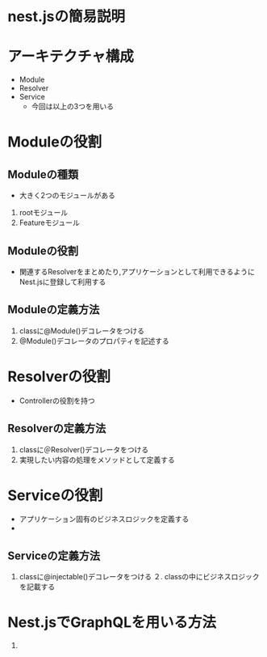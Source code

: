 # nest.jsの簡易説明
# アーキテクチャ構成
- Module
- Resolver
- Service
  - 今回は以上の3つを用いる
# Moduleの役割
## Moduleの種類
- 大きく2つのモジュールがある
1. rootモジュール
2. Featureモジュール
## Moduleの役割
- 関連するResolverをまとめたり,アプリケーションとして利用できるようにNest.jsに登録して利用する
## Moduleの定義方法
1. classに@Module()デコレータをつける
2. @Module()デコレータのプロパティを記述する
# Resolverの役割
- Controllerの役割を持つ
## Resolverの定義方法
1. classに＠Resolver()デコレータをつける
2. 実現したい内容の処理をメソッドとして定義する
# Serviceの役割
- アプリケーション固有のビジネスロジックを定義する
- 
## Serviceの定義方法
1. classに@injectable()デコレータをつける
２. classの中にビジネスロジックを記載する
# Nest.jsでGraphQLを用いる方法
1. 
